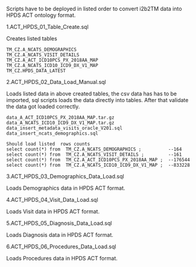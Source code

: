 Scripts have to be deployed in listed order to convert i2b2TM data into HPDS ACT ontology format.

1.ACT_HPDS_01_Table_Create.sql 

Creates listed tables

	TM_CZ.A_NCATS_DEMOGRAPHICS 
	TM_CZ.A_NCATS_VISIT_DETAILS 
	TM_CZ.A_ACT_ICD10PCS_PX_2018AA_MAP 
	TM_CZ.A_NCATS_ICD10_ICD9_DX_V1_MAP 
	TM_CZ.HPDS_DATA_LATEST 
	
2.ACT_HPDS_02_Data_Load_Manual.sql	

Loads listed data in above created tables, the csv data has has to be imported, sql scripts loads the data directly into tables. 
After that validate the data got loaded correctly.

	data_A_ACT_ICD10PCS_PX_2018AA_MAP.tar.gz
	data_A_NCATS_ICD10_ICD9_DX_V1_MAP.tar.gz
	data_insert_metadata_visits_oracle_V201.sql
	data_insert_ncats_demographics.sql
	
	Should load listed  rows counts
	select count(*) from  TM_CZ.A_NCATS_DEMOGRAPHICS ;          --164
	select count(*) from  TM_CZ.A_NCATS_VISIT_DETAILS ;         --161
	select count(*) from  TM_CZ.A_ACT_ICD10PCS_PX_2018AA_MAP ;  --176544
	select count(*) from  TM_CZ.A_NCATS_ICD10_ICD9_DX_V1_MAP ;  --833228
	
3.ACT_HPDS_03_Demographics_Data_Load.sql	

Loads Demographics data in HPDS ACT format.

4.ACT_HPDS_04_Visit_Data_Load.sql	

Loads Visit data in HPDS ACT format.

5.ACT_HPDS_05_Diagnosis_Data_Load.sql	

Loads Diagnosis data in HPDS ACT format.

6.ACT_HPDS_06_Procedures_Data_Load.sql	

Loads Procedures data in HPDS ACT format.
	
